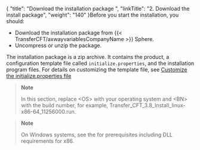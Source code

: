 {
    "title": "Download the installation package ",
    "linkTitle": "2. Download the install package",
    "weight": "140"
}Before you start the installation, you should:

- Download the installation package from {{< TransferCFT/axwayvariablesCompanyName >}} Sphere.
- Uncompress or unzip the package.

The installation package is a zip archive. It contains the product, a configuration template file called <span class="code">`initialize.properties`</span>, and the installation program files. For details on customizing the template file, see <a href="../new_install_ux" class="MCXref xref">Customize the initialize.properties file</a>

> **Note**
>
> In this section, replace &lt;OS> with your operating system and &lt;BN> with the build number, for example, Transfer\_CFT\_3.8\_Install\_linux-x86-64\_11256000.run.

> **Note**
>
> On Windows systems, see the for prerequisites including DLL requirements for x86.
